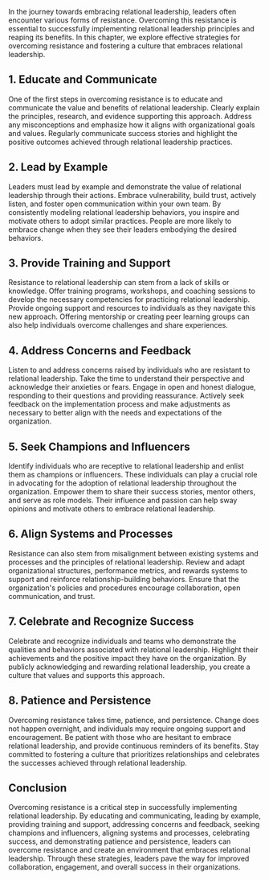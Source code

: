 
In the journey towards embracing relational leadership, leaders often encounter various forms of resistance. Overcoming this resistance is essential to successfully implementing relational leadership principles and reaping its benefits. In this chapter, we explore effective strategies for overcoming resistance and fostering a culture that embraces relational leadership.

## 1\. Educate and Communicate

One of the first steps in overcoming resistance is to educate and communicate the value and benefits of relational leadership. Clearly explain the principles, research, and evidence supporting this approach. Address any misconceptions and emphasize how it aligns with organizational goals and values. Regularly communicate success stories and highlight the positive outcomes achieved through relational leadership practices.

## 2\. Lead by Example

Leaders must lead by example and demonstrate the value of relational leadership through their actions. Embrace vulnerability, build trust, actively listen, and foster open communication within your own team. By consistently modeling relational leadership behaviors, you inspire and motivate others to adopt similar practices. People are more likely to embrace change when they see their leaders embodying the desired behaviors.

## 3\. Provide Training and Support

Resistance to relational leadership can stem from a lack of skills or knowledge. Offer training programs, workshops, and coaching sessions to develop the necessary competencies for practicing relational leadership. Provide ongoing support and resources to individuals as they navigate this new approach. Offering mentorship or creating peer learning groups can also help individuals overcome challenges and share experiences.

## 4\. Address Concerns and Feedback

Listen to and address concerns raised by individuals who are resistant to relational leadership. Take the time to understand their perspective and acknowledge their anxieties or fears. Engage in open and honest dialogue, responding to their questions and providing reassurance. Actively seek feedback on the implementation process and make adjustments as necessary to better align with the needs and expectations of the organization.

## 5\. Seek Champions and Influencers

Identify individuals who are receptive to relational leadership and enlist them as champions or influencers. These individuals can play a crucial role in advocating for the adoption of relational leadership throughout the organization. Empower them to share their success stories, mentor others, and serve as role models. Their influence and passion can help sway opinions and motivate others to embrace relational leadership.

## 6\. Align Systems and Processes

Resistance can also stem from misalignment between existing systems and processes and the principles of relational leadership. Review and adapt organizational structures, performance metrics, and rewards systems to support and reinforce relationship-building behaviors. Ensure that the organization's policies and procedures encourage collaboration, open communication, and trust.

## 7\. Celebrate and Recognize Success

Celebrate and recognize individuals and teams who demonstrate the qualities and behaviors associated with relational leadership. Highlight their achievements and the positive impact they have on the organization. By publicly acknowledging and rewarding relational leadership, you create a culture that values and supports this approach.

## 8\. Patience and Persistence

Overcoming resistance takes time, patience, and persistence. Change does not happen overnight, and individuals may require ongoing support and encouragement. Be patient with those who are hesitant to embrace relational leadership, and provide continuous reminders of its benefits. Stay committed to fostering a culture that prioritizes relationships and celebrates the successes achieved through relational leadership.

## Conclusion

Overcoming resistance is a critical step in successfully implementing relational leadership. By educating and communicating, leading by example, providing training and support, addressing concerns and feedback, seeking champions and influencers, aligning systems and processes, celebrating success, and demonstrating patience and persistence, leaders can overcome resistance and create an environment that embraces relational leadership. Through these strategies, leaders pave the way for improved collaboration, engagement, and overall success in their organizations.
